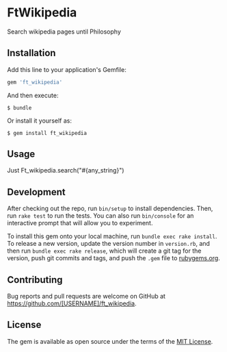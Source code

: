 # FtWikipedia

Search wikipedia pages until Philosophy

## Installation

Add this line to your application's Gemfile:

```ruby
gem 'ft_wikipedia'
```

And then execute:

    $ bundle

Or install it yourself as:

    $ gem install ft_wikipedia

## Usage

Just Ft_wikipedia.search("#{any_string}")

## Development

After checking out the repo, run `bin/setup` to install dependencies. Then, run `rake test` to run the tests. You can also run `bin/console` for an interactive prompt that will allow you to experiment.

To install this gem onto your local machine, run `bundle exec rake install`. To release a new version, update the version number in `version.rb`, and then run `bundle exec rake release`, which will create a git tag for the version, push git commits and tags, and push the `.gem` file to [rubygems.org](https://rubygems.org).

## Contributing

Bug reports and pull requests are welcome on GitHub at https://github.com/[USERNAME]/ft_wikipedia.

## License

The gem is available as open source under the terms of the [MIT License](https://opensource.org/licenses/MIT).
